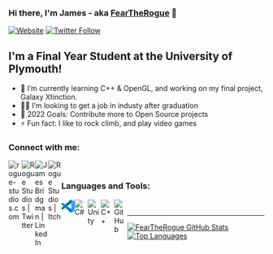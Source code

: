### Hi there, I'm James - aka [FearTheRogue][website] :wave:

[![Website](https://img.shields.io/website?label=rogue-studios.com&style=for-the-badge&url=https%3A%2F%2Frogue-studios.com)](https://www.rogue-studios.com)
[![Twitter Follow](https://img.shields.io/twitter/follow/roguestudiosdev?color=1DA1F2&logo=twitter&style=for-the-badge)](https://twitter.com/intent/follow?original_referer=https%3A%2F%2Fgithub.com%2FcodeSTACKr&screen_name=roguestudiosdev)

## I'm a Final Year Student at the University of Plymouth!

- :thinking: I’m currently learning C++ & OpenGL, and working on my final project, Galaxy Xtinction.
- :student: I’m looking to get a job in industy after graduation
- :crossed_fingers: 2022 Goals: Contribute more to Open Source projects
- :zap: Fun fact: I like to rock climb, and play video games 

### Connect with me:

[<img align="left" alt="rogue-studios.com" width="26px" src="https://github.com/FearTheRogue/profile-images/blob/main/images/website-icon.png"/>][website]
[<img align="left" alt="Rogue Studios | Twitter" width="26px" src="https://github.com/FearTheRogue/profile-images/blob/main/images/Twitter%20social%20icons%20-%20circle%20-%20blue.png"/>][twitter]
[<img align="left" alt="James Bridgman | LinkedIn" width="26px" src="https://github.com/FearTheRogue/profile-images/blob/main/images/LI-In-Bug.png"/>][linkedin]
[<img align="left" alt="Rogue Studios | Itch" width="26px" src="https://user-images.githubusercontent.com/7604468/87527283-e4b9eb00-c659-11ea-8281-dc9d8377ce30.png"/>][Itch]

<br />

### Languages and Tools:

<img align="left" alt="Visual Studio Code" width="26px" src="https://raw.githubusercontent.com/github/explore/80688e429a7d4ef2fca1e82350fe8e3517d3494d/topics/visual-studio-code/visual-studio-code.png" />
<img align="left" alt="C#" width="26px" src="https://raw.githubusercontent.com/jmnote/z-icons/master/svg/csharp.svg"/>
<img align="left" alt="Unity" width="26px" src="https://raw.githubusercontent.com/halak/unity-editor-icons/master/icons/small/d_UnityLogo.png"/>
<img align="left" alt="C++" width="26px" src="https://raw.githubusercontent.com/jmnote/z-icons/master/svg/cpp.svg"/>
<img align="left" alt="GitHub" width="26px" src="https://github.com/FearTheRogue/profile-images/blob/main/images/GitHub-Mark-Light-120px-plus.png"/>

<br />

---

[![FearTheRogue GitHub Stats](https://github-readme-stats.vercel.app/api?username=FearTheRogue&include_all_commits=true&count_private=true&show_icons=true&hide=stars&theme=nord)](https://github.com/anuraghazra/github-readme-stats)
[![Top Languages](https://github-readme-stats.vercel.app/api/top-langs/?username=FearTheRogue&layout=compact&theme=nord)](https://github.com/anuraghazra/github-readme-stats)

[website]: https://www.rogue-studios.com
[twitter]: https://twitter.com/roguestudiosdev
[linkedin]: https://www.linkedin.com/in/james-bridgman-934282172/
[Itch]: https://rogue-studios.itch.io/
